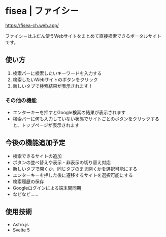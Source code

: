 # fisea | ファイシ－

https://fisea-ch.web.app/

ファイシ－はふだん使うWebサイトをまとめて直接検索できるポータルサイトです。

## 使い方

1. 検索バーに検索したいキーワードを入力する
2. 検索したいWebサイトのボタンをクリック
3. 新しいタブで検索結果が表示されます！

### その他の機能

- エンターキーを押すとGoogle検索の結果が表示されます
- 検索バーに何も入力していない状態でサイトごとのボタンをクリックすると、トップページが表示されます

## 今後の機能追加予定

- 検索できるサイトの追加
- ボタンの並べ替えや表示・非表示の切り替え対応
- 新しいタブで開くか、同じタブのまま開くかを選択可能にする
- エンターキーを押した後に遷移するサイトを選択可能にする
- 検索履歴の保存
- Googleログインによる端末間同期
- などなど……

## 使用技術

- Astro.js
- Svelte 5
